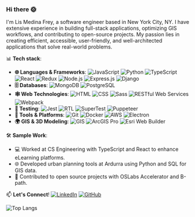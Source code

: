 <!--
**LisCMF/LisCMF** is a ✨ _special_ ✨ repository because its `README.md` (this file) appears on your GitHub profile.

Here are some ideas to get you started:

- 🔭 I’m currently working on ...
- 🌱 I’m currently learning ...
- 👯 I’m looking to collaborate on ...
- 🤔 I’m looking for help with ...
- 💬 Ask me about ...
- 📫 How to reach me: ...
- 😄 Pronouns: ...
- ⚡ Fun fact: ...
- ![GitHub stats](https://github-readme-stats.vercel.app/api?username=LisCMF&show_icons=true&theme=radical)
-->

### Hi there 🌞
I'm Lis Medina Frey, a software engineer based in New York City, NY. I have extensive experience in building full-stack applications, optimizing GIS workflows, and contributing to open-source projects. My passion lies in creating efficient, accessible, user-friendly, and well-architected applications that solve real-world problems.

📊 **Tech stack**:

- **🌐 Languages & Frameworks**: 
   ![JavaScript](https://img.shields.io/badge/-JavaScript-EDD400?style=flat&logo=javascript&logoColor=000) ![Python](https://img.shields.io/badge/-Python-3572A5?style=flat&logo=python&logoColor=fff)
   ![TypeScript](https://img.shields.io/badge/-TypeScript-007ACC?style=flat&logo=typescript&logoColor=fff)
   ![React](https://img.shields.io/badge/-React-61DAFB?style=flat&logo=react&logoColor=000)
   ![Redux](https://img.shields.io/badge/-Redux-764ABC?style=flat&logo=redux&logoColor=fff)
   ![Node.js](https://img.shields.io/badge/-Node.js-339933?style=flat&logo=node.js&logoColor=fff)
   ![Express.js](https://img.shields.io/badge/-Express.js-000?style=flat&logo=express&logoColor=fff)
   ![Django](https://img.shields.io/badge/-Django-092E20?style=flat&logo=django&logoColor=fff)
- **🗄️ Databases**: 
   ![MongoDB](https://img.shields.io/badge/-MongoDB-47A248?style=flat&logo=mongodb&logoColor=fff)
   ![PostgreSQL](https://img.shields.io/badge/-PostgreSQL-336791?style=flat&logo=postgresql&logoColor=fff)
- **🕸️ Web Technologies**: 
   ![HTML](https://img.shields.io/badge/-HTML-E34F26?style=flat&logo=html5&logoColor=fff)
   ![CSS](https://img.shields.io/badge/-CSS-1572B6?style=flat&logo=css3&logoColor=fff)
   ![Sass](https://img.shields.io/badge/-Sass-CC6699?style=flat&logo=sass&logoColor=fff)
   ![RESTful Web Services](https://img.shields.io/badge/-RESTful%20APIs-4CAF50?style=flat&logo=api&logoColor=fff)
   ![Webpack](https://img.shields.io/badge/-Webpack-8DD6F9?style=flat&logo=webpack&logoColor=000)
- **🧪 Testing**: 
   ![Jest](https://img.shields.io/badge/-Jest-C21325?style=flat&logo=jest&logoColor=fff)
   ![RTL](https://img.shields.io/badge/-RTL-61DAFB?style=flat&logo=testing-library&logoColor=000)
   ![SuperTest](https://img.shields.io/badge/-SuperTest-000?style=flat&logo=supertest&logoColor=fff)
   ![Puppeteer](https://img.shields.io/badge/-Puppeteer-40B5A4?style=flat&logo=puppeteer&logoColor=fff)
- **🔧 Tools & Platforms**: 
   ![Git](https://img.shields.io/badge/-Git-F05032?style=flat&logo=git&logoColor=fff)
   ![Docker](https://img.shields.io/badge/-Docker-2496ED?style=flat&logo=docker&logoColor=fff)
   ![AWS](https://img.shields.io/badge/-AWS-232F3E?style=flat&logo=amazon-aws&logoColor=fff)
   ![Electron](https://img.shields.io/badge/-Electron-47848F?style=flat&logo=electron&logoColor=fff)
- **🌍 GIS & 3D Modeling**: 
   ![GIS](https://img.shields.io/badge/-GIS-34A853?style=flat&logo=gis&logoColor=fff)
   ![ArcGIS Pro](https://img.shields.io/badge/-ArcGIS%20Pro-0079C1?style=flat&logo=arcgis&logoColor=fff)
   ![Esri Web Builder](https://img.shields.io/badge/-Esri%20Web%20Builder-34A853?style=flat&logo=esri&logoColor=fff)

🛠️ **Sample Work**: 
- 💻 Worked at CS Engineering with TypeScript and React to enhance eLearning platforms.
- 🌐 Developed urban planning tools at Ardurra using Python and SQL for GIS data.
- 🔧 Contributed to open source projects with OSLabs Accelerator and B-path.

📫 **Let's Connect**!
[![LinkedIn](https://img.shields.io/badge/-LinkedIn-0077B5?style=flat&logo=linkedin&logoColor=white)](https://linkedin.com/in/LisMedina)
[![GitHub](https://img.shields.io/badge/-GitHub-181717?style=flat&logo=github&logoColor=white)](https://github.com/LisCMF)


![Top Langs](https://github-readme-stats.vercel.app/api/top-langs/?username=LisCMF&layout=compact&theme=radical)


